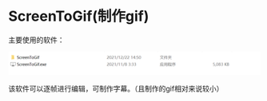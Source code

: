 # ScreenToGif(制作gif)
主要使用的软件：

![image-20211222172635961](./images/image-20211222172635961.png)

该软件可以逐帧进行编辑，可制作字幕。（且制作的gif相对来说较小）

